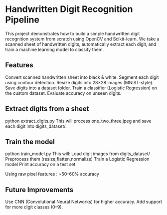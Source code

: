 # Handwritten Digit Recognition Pipeline

This project demonstrates how to build a simple handwritten digit recognition system from scratch using OpenCV and Scikit-learn.
We take a scanned sheet of handwritten digits, automatically extract each digit, and train a machine learning model to classify them.

## Features
Convert scanned handwritten sheet into black & white.
Segment each digit using contour detection.
Resize digits into 28×28 images (MNIST-style).
Save digits into a dataset folder.
Train a classifier (Logistic Regression) on the custom dataset.
Evaluate accuracy on unseen digits.

## Extract digits from a sheet
python extract_digits.py
This will process one_two_three.jpeg and save each digit into digits_dataset/.

## Train the model
python train_model.py
This will:
Load digit images from digits_dataset/
Preprocess them (resize,flatten,normalize)
Train a Logistic Regression model
Print accuracy on a test set

Using raw pixel features : ~50–60% accuracy

## Future Improvements
Use CNN (Convolutional Neural Networks) for higher accuracy.
Add support for more digit classes (0–9).
